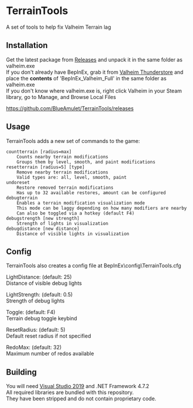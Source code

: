 # TerrainTools

A set of tools to help fix Valheim Terrain lag

## Installation  
Get the latest package from [Releases](https://github.com/BlueAmulet/TerrainTools/releases) and unpack it in the same folder as valheim.exe  
If you don't already have BepInEx, grab it from [Valheim Thunderstore](https://valheim.thunderstore.io/package/1F31A/BepInEx_Valheim_Full/) and place the **contents** of 'BepInEx_Valheim_Full' in the same folder as valheim.exe  
If you don't know where valheim.exe is, right click Valheim in your Steam library, go to Manage, and Browse Local Files

https://github.com/BlueAmulet/TerrainTools/releases

## Usage

TerrainTools adds a new set of commands to the game:

```
countterrain [radius=max]
	Counts nearby terrain modifications
	Groups them by level, smooth, and paint modifications
resetterrain [radius=5] [type]
	Remove nearby terrain modifications
	Valid types are: all, level, smooth, paint
undoreset
	Restore removed terrain modifications
	Has up to 32 available restores, amount can be configured
debugterrain
	Enables a terrain modification visualization mode
	This mode can be laggy depending on how many modifiers are nearby
	Can also be toggled via a hotkey (default F4)
debugstrength [new strength]
	Strength of lights in visualization
debugdistance [new distance]
	Distance of visible lights in visualization
```

## Config

TerrainTools also creates a config file at BepInEx\config\TerrainTools.cfg

LightDistance: (default: 25)  
Distance of visible debug lights

LightStrength: (default: 0.5)  
Strength of debug lights

Toggle: (default: F4)  
Terrain debug toggle keybind

ResetRadius: (default: 5)  
Default reset radius if not specified

RedoMax: (default: 32)  
Maximum number of redos available

## Building  
You will need [Visual Studio 2019](https://visualstudio.microsoft.com/vs/community/) and .NET Framework 4.7.2  
All required libraries are bundled with this repository.  
They have been stripped and do not contain proprietary code.
